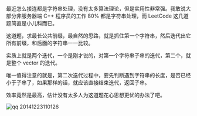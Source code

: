 最近怎么接连都是字符串处理，没有太多算法理论，但是实用性非常强。我敢说大部分非服务器端 C++ 程序员的工作 80% 都是字符串处理，而 LeetCode 这几道题简直是小儿科而已。

这道题，求最长公共前缀，最自然的思路，就是抓住第一个字符串，然后迭代出它所有前缀，和后面的字符串一一比较。

实质上就是两个迭代，一个是刚才说的，对第一个字符串子串的迭代，第二个，就是整个 vector 的迭代。

唯一值得注意的就是，第二次迭代过程中，要先判断遇到字符串的长度，是否已经小于子串了，如果那样的话，就应该直接结束迭代，返回子串。

效率竟然是最高，估计没有太多人为这道题花心思想更优的办法了吧。

![qq 20141223110126](https://cloud.githubusercontent.com/assets/1147451/5534113/0f5f4db8-8a93-11e4-950f-3529da26cadc.png)
